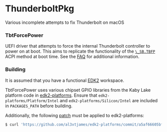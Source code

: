 ThunderboltPkg
==============

Various incomplete attempts to fix Thunderbolt on macOS

### TbtForcePower

UEFI driver that attempts to force the internal Thunderbolt controller to power
on at boot. This aims to replicate the functionality of the [`\_SB.TBFP`][1]
ACPI method at boot time. See the [FAQ][2] for additional information.

### Building

It is assumed that you have a functional [EDK2][3] workspace.

TbtForcePower uses various chipset GPIO libraries from the Kaby Lake platform
code in [edk2-platforms][4]. Ensure that `edk2-platforms/Platform/Intel` and
`edk2-platforms/Silicon/Intel` are included in `PACKAGES_PATH` before building.

Additionally, the following [patch][5] must be applied to edk2-platforms:

```bash
$ curl 'https://github.com/al3xtjames/edk2-platforms/commit/a5af66605bf54d46db6d2ef10e980a10f81d23b7.patch' | git apply
```

[1]: https://github.com/tianocore/edk2-platforms/blob/009ff27e0bc0ba02f0697e778d5527c518d29ab0/Platform/Intel/KabylakeOpenBoardPkg/Features/Tbt/AcpiTables/Tbt.asl#L1228
[2]: https://github.com/al3xtjames/ThunderboltPkg/blob/master/Docs/FAQ.md
[3]: https://github.com/tianocore/edk2
[4]: https://github.com/tianocore/edk2-platforms
[5]: https://github.com/al3xtjames/edk2-platforms/commit/a5af66605bf54d46db6d2ef10e980a10f81d23b7
